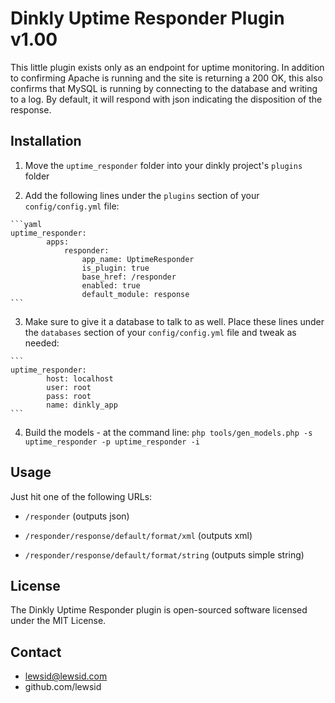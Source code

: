 Dinkly Uptime Responder Plugin v1.00
====================================

This little plugin exists only as an endpoint for uptime monitoring. In addition to confirming Apache is running
and the site is returning a 200 OK, this also confirms that MySQL is running by connecting to the database and 
writing to a log. By default, it will respond with json indicating the disposition of the response.


Installation
------------

  1. Move the `uptime_responder` folder into your dinkly project's `plugins` folder

  2. Add the following lines under the `plugins` section of your `config/config.yml` file:

    ```yaml
    uptime_responder:
            apps:
                responder:
                    app_name: UptimeResponder
                    is_plugin: true
                    base_href: /responder
                    enabled: true
                    default_module: response
    ```

  3. Make sure to give it a database to talk to as well. Place these lines under the `databases` section of your `config/config.yml` file and tweak as needed:

    ```
    uptime_responder:
            host: localhost
            user: root
            pass: root
            name: dinkly_app
    ```

  4. Build the models - at the command line: `php tools/gen_models.php -s uptime_responder -p uptime_responder -i`


Usage
-----

Just hit one of the following URLs:

  - `/responder` (outputs json)
  
  - `/responder/response/default/format/xml` (outputs xml)

  - `/responder/response/default/format/string` (outputs simple string)


License
-------

The Dinkly Uptime Responder plugin is open-sourced software licensed under the MIT License.


Contact
-------

  - lewsid@lewsid.com
  - github.com/lewsid
